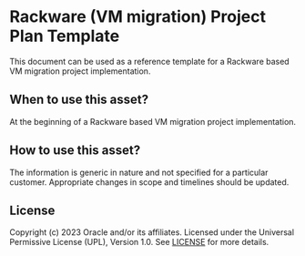 # Rackware (VM migration) Project Plan Template

This document can be used as a reference template for a Rackware based VM migration project implementation.

## When to use this asset?

At the beginning of a Rackware based VM migration project implementation.

## How to use this asset?
The information is generic in nature and not specified for a particular customer. Appropriate changes in scope and timelines should be updated.

## License
Copyright (c) 2023 Oracle and/or its affiliates.
Licensed under the Universal Permissive License (UPL), Version 1.0.
See [LICENSE](LICENSE) for more details.
